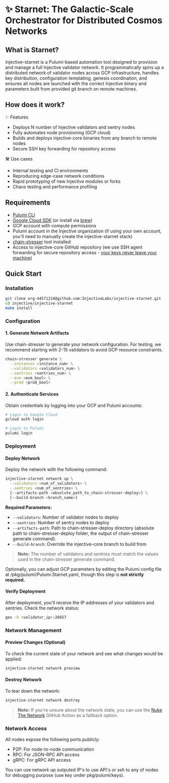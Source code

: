 # ✨ Starnet: The Galactic-Scale Orchestrator for Distributed Cosmos Networks

## What is Starnet?

injective-starnet is a Pulumi-based automation tool designed to provision and manage a full Injective validator network. It programmatically spins up a distributed network of validator nodes across GCP infrastructure, handles key distribution, configuration templating, genesis coordination, and ensures all nodes are launched with the correct Injective binary and parameters built from provided git branch on remote machines.

## How does it work?

✨ Features

* Deploys N number of Injective validators and sentry nodes
* Fully automates node provisioning (GCP cloud)
* Builds and deploys injective-core binaries from any branch to remote nodes
* Secure SSH key forwarding for repository access

🛠️ Use cases

* Internal testing and CI environments
* Reproducing edge-case network conditions
* Rapid prototyping of new Injective modules or forks
* Chaos testing and performance profiling

## Requirements

* [Pulumi CLI](https://www.pulumi.com/docs/iac/download-install/)
* [Google Cloud SDK](https://cloud.google.com/sdk/docs/install) (or install via [brew](https://formulae.brew.sh/cask/google-cloud-sdk))
* GCP account with compute permissions
* Pulumi account in the Injective organization (if using your own account, you'll need to manually create the injective-starnet stack)
* [chain-stresser](https://github.com/InjectiveLabs/chain-stresser?tab=readme-ov-file#installation) tool installed
* Access to injective-core GitHub repository (we use SSH agent forwarding for secure repository access - [your keys never leave your machine](https://docs.github.com/en/authentication/connecting-to-github-with-ssh/using-ssh-agent-forwarding))

## Quick Start

### Installation

```bash
git clone org-44571224@github.com:InjectiveLabs/injective-starnet.git
cd injective/injective-starnet
make install
```

### Configuration

#### 1. Generate Network Artifacts

Use chain-stresser to generate your network configuration. For testing, we recommend starting with 2-15 validators to avoid GCP resource constraints.

```bash
chain-stresser generate \
  --instances <instance_num> \
  --validators <validators_num> \
  --sentries <sentries_num> \
  --evm <evm_bool> \
  --prod <prod_bool>
```

#### 2. Authenticate Services

Obtain credentials by logging into your GCP and Pulumi accounts:

```bash
# Login to Google Cloud
gcloud auth login

# Login to Pulumi
pulumi login
```

### Deployment

#### Deploy Network

Deploy the network with the following command:

```bash
injective-starnet network up \
  --validators <num_of_validators> \
  --sentries <num_of_sentries> \
  [--artifacts-path <absolute_path_to_chain-stresser-deploy>] \
  [--build-branch <branch_name>]
```

**Required Parameters:**
* `--validators`: Number of validator nodes to deploy
* `--sentries`: Number of sentry nodes to deploy
* `--artifacts-path`: Path to chain-stresser-deploy directory (absolute path to chain-stresser-deploy folder, the output of chain-stresser generate command).
* `--build-branch`: Override the injective-core branch to build from

> **Note:** The number of validators and sentries must match the values used in the chain-stresser generate command.

Optionally, you can adjust GCP parameters by editing the Pulumi config file at /pkg/pulumi/Pulumi.Starnet.yaml, though this step is **not strictly required.**

#### Verify Deployment

After deployment, you'll receive the IP addresses of your validators and sentries. Check the network status:

```bash
gex -h <validator_ip>:26657
```

### Network Management

#### Preview Changes (Optional)

To check the current state of your network and see what changes would be applied:

```bash
injective-starnet network preview
```

#### Destroy Network

To tear down the network:

```bash
injective-starnet network destroy
```

> **Note:** If you're unsure about the network state, you can use the [Nuke The Network](https://github.com/InjectiveLabs/injective-starnet/actions/workflows/destroy.yaml) GitHub Action as a fallback option.

### Network Access

All nodes expose the following ports publicly:
* P2P: For node-to-node communication
* RPC: For JSON-RPC API access
* gRPC: For gRPC API access

You can use network up outputed IP's to use API's or ssh to any of nodes for debugging purpose (use key under pkg/pulumi/keys).
  